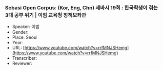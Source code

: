 ### Sebasi Open Corpus: (Kor, Eng, Chn) 세바시 19회 : 한국학생이 겪는 3대 공부 위기 | 이범 교육청 정책보좌관

- Speaker: 이범 
- Gender: 
- Place: Seoul
- Year: 
- URL: [https://www.youtube.com/watch?v=rrfMNJSHemg](https://www.youtube.com/watch?v=rrfMNJSHemg)
- Transcriber: 
- Reviewer: 


